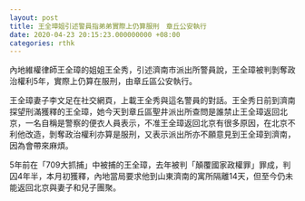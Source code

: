 ```yaml
---
layout: post
title: 王全璋姐引述警員指弟弟實際上仍算服刑　章丘公安執行
date: 2020-04-23 20:15:23.000000000 +08:00
categories: rthk
---
```


內地維權律師王全璋的姐姐王全秀，引述濟南市派出所警員說，王全璋被判剝奪政治權利5年，實際上仍算在服刑，由章丘區公安執行。

王全璋妻子李文足在社交網頁，上載王全秀與這名警員的對話。王全秀日前到濟南探望刑滿獲釋的王全璋，她今天到章丘區聖井派出所查問是誰禁止王全璋返回北京，一名自稱是警察的便衣人員表示，不准王全璋返回北京有很多原因，在北京不利他改造，剝奪政治權利亦算是服刑，又表示派出所亦不願意見到王全璋到濟南，因為會帶來麻煩。

5年前在「709大抓捕」中被捕的王全璋，去年被判「顛覆國家政權罪」罪成，判囚4年半，本月初獲釋，內地當局要求他到山東濟南的寓所隔離14天，但至今仍未能返回北京與妻子和兒子團聚。
